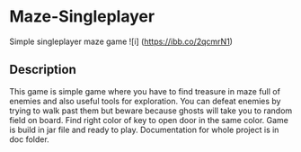 # Maze-Singleplayer
Simple singleplayer maze game
![i] (https://ibb.co/2qcmrN1)
## Description
This game is simple game where you have to find treasure in maze full of enemies and also useful tools for exploration. You can defeat enemies by trying to walk past them but beware because ghosts will take you to random field on board. Find right color of key to open door in the same color. Game is build in jar file and ready to play. Documentation for whole project is in doc folder. 